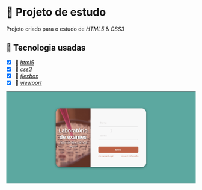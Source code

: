 # 🚧 Projeto de estudo

Projeto criado para o estudo de _HTML5_ & _CSS3_

## 🚀 Tecnologia usadas

- [x] 💪 [_html5_](https://developer.mozilla.org/pt-BR/docs/Web/HTML)
- [x] 💪 [_css3_](https://developer.mozilla.org/pt-BR/docs/Web/CSS)
- [x] 💪 [_flexbox_](https://developer.mozilla.org/pt-BR/docs/Learn/CSS/CSS_layout/Flexbox)
- [x] 💪 [_viewport_](https://developer.mozilla.org/en-US/docs/Web/CSS/Viewport_concepts)

![amostra](./assets/img/portfolio.gif)
